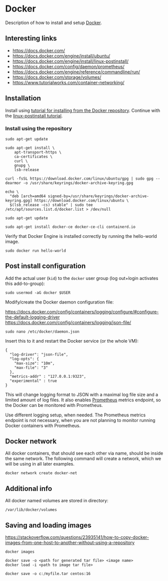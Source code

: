 # Docker

Description of how to install and setup [Docker](https://www.docker.com). 

## Interesting links

- https://docs.docker.com/
- https://docs.docker.com/engine/install/ubuntu/
- https://docs.docker.com/engine/install/linux-postinstall/
- https://docs.docker.com/config/daemon/prometheus/
- https://docs.docker.com/engine/reference/commandline/run/
- https://docs.docker.com/storage/volumes/
- https://www.tutorialworks.com/container-networking/

## Installation

Install using [tutorial for installing from the Docker repository](https://docs.docker.com/engine/install/ubuntu/). Continue with the [linux-postinstall tutorial](https://docs.docker.com/engine/install/linux-postinstall/).

### Install using the repository

```
sudo apt-get update

sudo apt-get install \
    apt-transport-https \
    ca-certificates \
    curl \
    gnupg \
    lsb-release

curl -fsSL https://download.docker.com/linux/ubuntu/gpg | sudo gpg --dearmor -o /usr/share/keyrings/docker-archive-keyring.gpg

echo \
  "deb [arch=amd64 signed-by=/usr/share/keyrings/docker-archive-keyring.gpg] https://download.docker.com/linux/ubuntu \
  $(lsb_release -cs) stable" | sudo tee /etc/apt/sources.list.d/docker.list > /dev/null

sudo apt-get update

sudo apt-get install docker-ce docker-ce-cli containerd.io
```

Verify that Docker Engine is installed correctly by running the hello-world image.

```
sudo docker run hello-world
```

## Post install configuration

Add the actual user (`kid`) to the `docker` user group (log out+login activates this add-to-group):

```
sudo usermod -aG docker $USER
```

Modify/create the Docker daemon configuration file:

https://docs.docker.com/config/containers/logging/configure/#configure-the-default-logging-driver
https://docs.docker.com/config/containers/logging/json-file/

```
sudo nano /etc/docker/daemon.json                           
```

Insert this to it and restart the Docker service (or the whole VM):

```
{
  "log-driver": "json-file",
  "log-opts": {
    "max-size": "10m",
    "max-file": "3"
  },
  "metrics-addr" : "127.0.0.1:9323",
  "experimental" : true
}
```

This will change logging format to JSON with a maximal log file size and a limited amount of log files. It also enables [Prometheus](https://prometheus.io/) metrics endpoint, so the Docker can be monitored with Prometheus.

Use different logging setup, when needed. The Prometheus metrics endpoint is not necessary, when you are not planning to monitor running Docker containers with Prometheus.

## Docker network

All docker containers, that should see each other via name, should be inside the same network. The following command will create a network, which we will be using in all later examples.

```
docker network create docker-net
```

## Additional info

All docker named volumes are stored in directory:

```
/var/lib/docker/volumes
```

## Saving and loading images

https://stackoverflow.com/questions/23935141/how-to-copy-docker-images-from-one-host-to-another-without-using-a-repository

```
docker images

docker save -o <path for generated tar file> <image name>
docker load -i <path to image tar file>
```

```
docker save -o c:/myfile.tar centos:16
```
